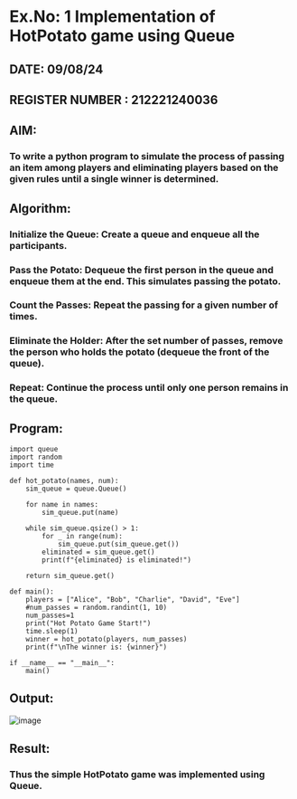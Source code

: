 # Ex.No: 1 Implementation of HotPotato game using Queue
## DATE: 09/08/24
## REGISTER NUMBER : 212221240036
## AIM:
### To write a python program to simulate the process of passing an item among players and eliminating players based on the given rules until a single winner is determined.

## Algorithm:
### Initialize the Queue: Create a queue and enqueue all the participants.
### Pass the Potato: Dequeue the first person in the queue and enqueue them at the end. This simulates passing the potato.
### Count the Passes: Repeat the passing for a given number of times.
### Eliminate the Holder: After the set number of passes, remove the person who holds the potato (dequeue the front of the queue).
### Repeat: Continue the process until only one person remains in the queue.
## Program: 
```
import queue
import random
import time

def hot_potato(names, num):
    sim_queue = queue.Queue()

    for name in names:
        sim_queue.put(name)

    while sim_queue.qsize() > 1:
        for _ in range(num):
            sim_queue.put(sim_queue.get())
        eliminated = sim_queue.get()
        print(f"{eliminated} is eliminated!")

    return sim_queue.get()

def main():
    players = ["Alice", "Bob", "Charlie", "David", "Eve"]
    #num_passes = random.randint(1, 10)
    num_passes=1
    print("Hot Potato Game Start!")
    time.sleep(1)
    winner = hot_potato(players, num_passes)
    print(f"\nThe winner is: {winner}")

if __name__ == "__main__":
    main()
```
## Output:
![image](https://github.com/user-attachments/assets/4636460c-f426-44cb-9645-0308383ce7d1)

## Result:
### Thus the simple HotPotato game was implemented using Queue.
